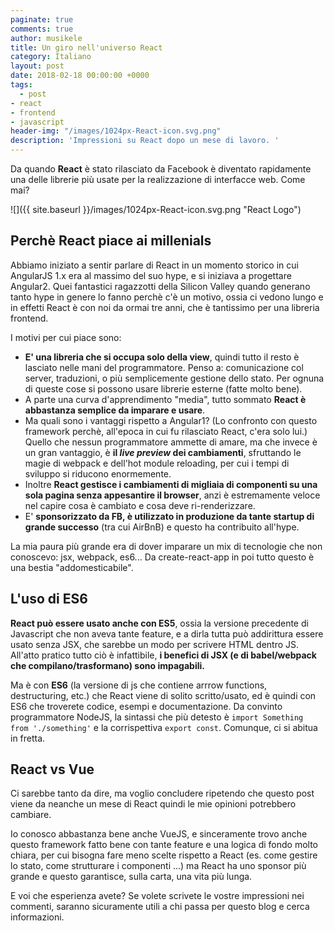 ```yaml
---
paginate: true
comments: true
author: musikele
title: Un giro nell'universo React
category: Italiano
layout: post
date: 2018-02-18 00:00:00 +0000
tags:
  - post
- react
- frontend
- javascript
header-img: "/images/1024px-React-icon.svg.png"
description: 'Impressioni su React dopo un mese di lavoro. '
---
```

Da quando **React** è stato rilasciato da Facebook è diventato rapidamente una delle librerie più usate per la realizzazione di interfacce web. Come mai?

![]({{ site.baseurl }}/images/1024px-React-icon.svg.png "React Logo")

## Perchè React piace ai millenials

Abbiamo iniziato a sentir parlare di React in un momento storico in cui AngularJS 1.x era al massimo del suo hype, e si iniziava a progettare Angular2. Quei fantastici ragazzotti della Silicon Valley quando generano tanto hype in genere lo fanno perchè c'è un motivo, ossia ci vedono lungo e in effetti React è con noi da ormai tre anni, che è tantissimo per una libreria frontend.

I motivi per cui piace sono:

* **E' una libreria che si occupa solo della view**, quindi tutto il resto è lasciato nelle mani del programmatore. Penso a: comunicazione col server, traduzioni, o più semplicemente gestione dello stato. Per ognuna di queste cose si possono usare librerie esterne (fatte molto bene).
* A parte una curva d'apprendimento "media", tutto sommato **React è abbastanza semplice da imparare e usare**.
* Ma quali sono i vantaggi rispetto a Angular1? (Lo confronto con questo framework perchè, all'epoca in cui fu rilasciato React, c'era solo lui.) Quello che nessun programmatore ammette di amare, ma che invece è un gran vantaggio, è **il _live preview_ dei cambiamenti**, sfruttando le magie di webpack e dell'hot module reloading, per cui i tempi di sviluppo si riducono enormemente.
* Inoltre **React gestisce i cambiamenti di migliaia di componenti su una sola pagina senza appesantire il browser**, anzi è estremamente veloce nel capire cosa è cambiato e cosa deve ri-renderizzare. 
* E' **sponsorizzato da FB, è utilizzato in produzione da tante startup di grande successo** (tra cui AirBnB) e questo ha contribuito all'hype.

La mia paura più grande era di dover imparare un mix di tecnologie che non  conoscevo:  jsx, webpack, es6... Da create-react-app in poi tutto questo è una bestia "addomesticabile".

## L'uso di ES6

**React può essere usato anche con ES5**, ossia la versione precedente di Javascript che non aveva tante feature, e a dirla tutta può addirittura essere usato senza JSX, che sarebbe un modo per scrivere HTML dentro JS. All'atto pratico tutto ciò è infattibile, **i benefici di JSX (e di babel/webpack che compilano/trasformano) sono impagabili.**

Ma è con **ES6** (la versione di js che contiene arrrow functions, destructuring, etc.) che React viene di solito scritto/usato, ed è quindi con ES6 che troverete codice, esempi e documentazione. Da convinto programmatore NodeJS, la sintassi che più detesto è `import Something from './something'` e la  corrispettiva `export const`.  Comunque, ci si abitua in fretta.

## React vs Vue

Ci sarebbe tanto da dire, ma voglio concludere ripetendo che questo post viene da neanche un mese di React quindi le mie opinioni potrebbero cambiare. 

Io conosco abbastanza bene anche VueJS, e sinceramente trovo anche questo framework fatto bene con tante feature e una logica di fondo molto chiara, per cui bisogna fare meno scelte rispetto a React (es. come gestire lo stato, come strutturare i componenti ...) ma React ha uno sponsor più grande e questo garantisce, sulla carta, una vita più lunga. 

E voi che esperienza avete? Se volete scrivete le vostre impressioni nei commenti, saranno sicuramente utili a chi passa per questo blog e cerca informazioni. 